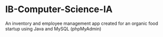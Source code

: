 # IB-Computer-Science-IA
An inventory and employee management app created for an organic food startup using Java and MySQL (phpMyAdmin)
